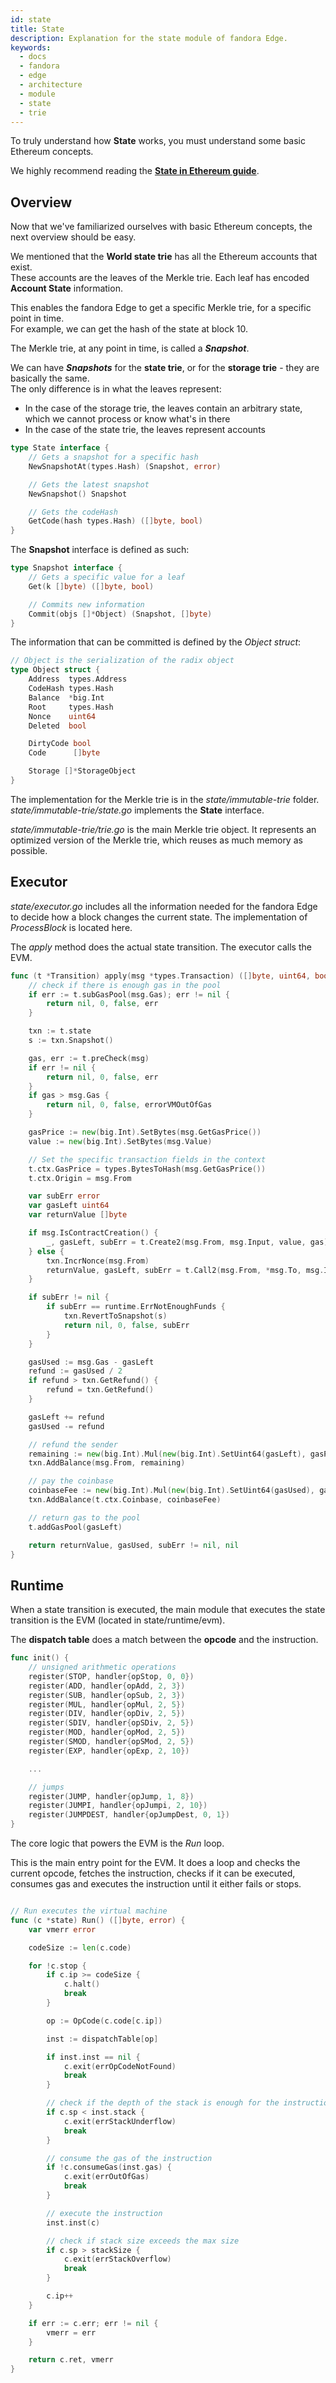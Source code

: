 ```yaml
---
id: state
title: State
description: Explanation for the state module of fandora Edge.
keywords:
  - docs
  - fandora
  - edge
  - architecture
  - module
  - state
  - trie
---
```


To truly understand how **State** works, you must understand some basic Ethereum concepts.<br />

We highly recommend reading the **[State in Ethereum guide](https://ethereum.github.io/execution-specs/autoapi/ethereum/frontier/state/index.html)**.

## Overview

Now that we've familiarized ourselves with basic Ethereum concepts, the next overview should be easy.

We mentioned that the **World state trie** has all the Ethereum accounts that exist. <br />
These accounts are the leaves of the Merkle trie. Each leaf has encoded **Account State** information.

This enables the fandora Edge to get a specific Merkle trie, for a specific point in time. <br />
For example, we can get the hash of the state at block 10.

The Merkle trie, at any point in time, is called a ***Snapshot***.

We can have ***Snapshots*** for the **state trie**, or for the **storage trie** - they are basically the same. <br />
The only difference is in what the leaves represent:

* In the case of the storage trie, the leaves contain an arbitrary state, which we cannot process or know what's in there
* In the case of the state trie, the leaves represent accounts

````go title="state/state.go
type State interface {
    // Gets a snapshot for a specific hash
	NewSnapshotAt(types.Hash) (Snapshot, error)

	// Gets the latest snapshot
	NewSnapshot() Snapshot

	// Gets the codeHash
	GetCode(hash types.Hash) ([]byte, bool)
}
````

The **Snapshot** interface is defined as such:

````go title="state/state.go
type Snapshot interface {
    // Gets a specific value for a leaf
	Get(k []byte) ([]byte, bool)

	// Commits new information
	Commit(objs []*Object) (Snapshot, []byte)
}
````

The information that can be committed is defined by the *Object struct*:

````go title="state/state.go
// Object is the serialization of the radix object
type Object struct {
	Address  types.Address
	CodeHash types.Hash
	Balance  *big.Int
	Root     types.Hash
	Nonce    uint64
	Deleted  bool

	DirtyCode bool
	Code      []byte

	Storage []*StorageObject
}
````

The implementation for the Merkle trie is in the *state/immutable-trie* folder. <br/>
*state/immutable-trie/state.go* implements the **State** interface.

*state/immutable-trie/trie.go* is the main Merkle trie object. It represents an optimized version of the Merkle trie,
which reuses as much memory as possible.

## Executor

*state/executor.go* includes all the information needed for the fandora Edge to decide how a block changes the current
state. The implementation of *ProcessBlock* is located here.

The *apply* method does the actual state transition. The executor calls the EVM.

````go title="state/executor.go"
func (t *Transition) apply(msg *types.Transaction) ([]byte, uint64, bool, error) {
	// check if there is enough gas in the pool
	if err := t.subGasPool(msg.Gas); err != nil {
		return nil, 0, false, err
	}

	txn := t.state
	s := txn.Snapshot()

	gas, err := t.preCheck(msg)
	if err != nil {
		return nil, 0, false, err
	}
	if gas > msg.Gas {
		return nil, 0, false, errorVMOutOfGas
	}

	gasPrice := new(big.Int).SetBytes(msg.GetGasPrice())
	value := new(big.Int).SetBytes(msg.Value)

	// Set the specific transaction fields in the context
	t.ctx.GasPrice = types.BytesToHash(msg.GetGasPrice())
	t.ctx.Origin = msg.From

	var subErr error
	var gasLeft uint64
	var returnValue []byte

	if msg.IsContractCreation() {
		_, gasLeft, subErr = t.Create2(msg.From, msg.Input, value, gas)
	} else {
		txn.IncrNonce(msg.From)
		returnValue, gasLeft, subErr = t.Call2(msg.From, *msg.To, msg.Input, value, gas)
	}

	if subErr != nil {
		if subErr == runtime.ErrNotEnoughFunds {
			txn.RevertToSnapshot(s)
			return nil, 0, false, subErr
		}
	}

	gasUsed := msg.Gas - gasLeft
	refund := gasUsed / 2
	if refund > txn.GetRefund() {
		refund = txn.GetRefund()
	}

	gasLeft += refund
	gasUsed -= refund

	// refund the sender
	remaining := new(big.Int).Mul(new(big.Int).SetUint64(gasLeft), gasPrice)
	txn.AddBalance(msg.From, remaining)

	// pay the coinbase
	coinbaseFee := new(big.Int).Mul(new(big.Int).SetUint64(gasUsed), gasPrice)
	txn.AddBalance(t.ctx.Coinbase, coinbaseFee)

	// return gas to the pool
	t.addGasPool(gasLeft)

	return returnValue, gasUsed, subErr != nil, nil
}
````

## Runtime

When a state transition is executed, the main module that executes the state transition is the EVM (located in
state/runtime/evm).

The **dispatch table** does a match between the **opcode** and the instruction.

````go title="state/runtime/evm/dispatch_table.go"
func init() {
	// unsigned arithmetic operations
	register(STOP, handler{opStop, 0, 0})
	register(ADD, handler{opAdd, 2, 3})
	register(SUB, handler{opSub, 2, 3})
	register(MUL, handler{opMul, 2, 5})
	register(DIV, handler{opDiv, 2, 5})
	register(SDIV, handler{opSDiv, 2, 5})
	register(MOD, handler{opMod, 2, 5})
	register(SMOD, handler{opSMod, 2, 5})
	register(EXP, handler{opExp, 2, 10})

	...

	// jumps
	register(JUMP, handler{opJump, 1, 8})
	register(JUMPI, handler{opJumpi, 2, 10})
	register(JUMPDEST, handler{opJumpDest, 0, 1})
}
````

The core logic that powers the EVM is the *Run* loop. <br />

This is the main entry point for the EVM. It does a loop and checks the current opcode, fetches the instruction, checks
if it can be executed, consumes gas and executes the instruction until it either fails or stops.

````go title="state/runtime/evm/state.go"

// Run executes the virtual machine
func (c *state) Run() ([]byte, error) {
	var vmerr error

	codeSize := len(c.code)

	for !c.stop {
		if c.ip >= codeSize {
			c.halt()
			break
		}

		op := OpCode(c.code[c.ip])

		inst := dispatchTable[op]

		if inst.inst == nil {
			c.exit(errOpCodeNotFound)
			break
		}

		// check if the depth of the stack is enough for the instruction
		if c.sp < inst.stack {
			c.exit(errStackUnderflow)
			break
		}

		// consume the gas of the instruction
		if !c.consumeGas(inst.gas) {
			c.exit(errOutOfGas)
			break
		}

		// execute the instruction
		inst.inst(c)

		// check if stack size exceeds the max size
		if c.sp > stackSize {
			c.exit(errStackOverflow)
			break
		}

		c.ip++
	}

	if err := c.err; err != nil {
		vmerr = err
	}

	return c.ret, vmerr
}
````
